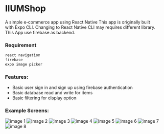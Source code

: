 # IIUMShop
A simple e-commerce app using React Native
This app is originally built with Expo CLI. Changing to React Native CLI may requires different library. This App use firebase as backend.

### Requirement

```sh
react navigation
firebase
expo image picker
```

### Features:

  - Basic user sign in and sign up using firebase authentication
  - Basic database read and write for items
  - Basic filtering for display option

### Example Screens:

![image 1](https://i.imgur.com/PVkg1Lv.png)
![image 2](https://i.imgur.com/J6nnHip.png)
![image 3](https://i.imgur.com/jkGcBjT.png)
![image 4](https://i.imgur.com/t9KnqMF.png)
![image 5](https://i.imgur.com/NF7Rnyc.png)
![image 6](https://i.imgur.com/SRMVXRw.png)
![image 7](https://i.imgur.com/1qwkL2e.png)
![image 8](https://i.imgur.com/2irxAJU.png)
